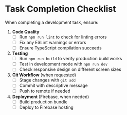 # Task Completion Checklist

When completing a development task, ensure:

1. **Code Quality**
   - [ ] Run `npm run lint` to check for linting errors
   - [ ] Fix any ESLint warnings or errors
   - [ ] Ensure TypeScript compilation succeeds

2. **Testing**
   - [ ] Run `npm run build` to verify production build works
   - [ ] Test in development mode with `npm run dev`
   - [ ] Check responsive design on different screen sizes

3. **Git Workflow** (when requested)
   - [ ] Stage changes with `git add`
   - [ ] Commit with descriptive message
   - [ ] Push to remote if needed

4. **Deployment** (Firebase, when needed)
   - [ ] Build production bundle
   - [ ] Deploy to Firebase hosting
